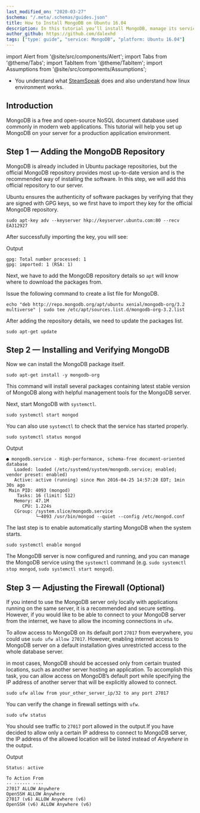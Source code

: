```yaml
---
last_modified_on: "2020-03-27"
$schema: "/.meta/.schemas/guides.json"
title: How to Install MongoDB on Ubuntu 16.04
description: In this tutorial you’ll install MongoDB, manage its service, and optionally enable remote access.
author_github: https://github.com/dalexhd
tags: ["type: guide", "service: MongoDB", "platform: Ubuntu 16.04"]
---
```


import Alert from '@site/src/components/Alert';
import Tabs from '@theme/Tabs';
import TabItem from '@theme/TabItem';
import Assumptions from '@site/src/components/Assumptions';

<Assumptions name="guide">

* You understand what [SteamSpeak][docs.about.concepts] does and also understand how linux environment works.

</Assumptions>


## Introduction

MongoDB is a free and open-source NoSQL document database used commonly in modern web applications. This tutorial will help you set up MongoDB on your server for a production application environment.

## Step 1 — Adding the MongoDB Repository

MongoDB is already included in Ubuntu package repositories, but the official MongoDB repository provides most up-to-date version and is the recommended way of installing the software. In this step, we will add this official repository to our server.

Ubuntu ensures the authenticity of software packages by verifying that they are signed with GPG keys, so we first have to import they key for the official MongoDB repository.

    sudo apt-key adv --keyserver hkp://keyserver.ubuntu.com:80 --recv EA312927

After successfully importing the key, you will see:

Output

    gpg: Total number processed: 1
    gpg: imported: 1 (RSA: 1)

Next, we have to add the MongoDB repository details so `apt` will know where to download the packages from.

Issue the following command to create a list file for MongoDB.

    echo "deb http://repo.mongodb.org/apt/ubuntu xenial/mongodb-org/3.2 multiverse" | sudo tee /etc/apt/sources.list.d/mongodb-org-3.2.list

After adding the repository details, we need to update the packages list.

    sudo apt-get update

## Step 2 — Installing and Verifying MongoDB

Now we can install the MongoDB package itself.

    sudo apt-get install -y mongodb-org

This command will install several packages containing latest stable version of MongoDB along with helpful management tools for the MongoDB server.

Next, start MongoDB with `systemctl`.

    sudo systemctl start mongod

You can also use `systemctl` to check that the service has started properly.

    sudo systemctl status mongod

Output

    ● mongodb.service - High-performance, schema-free document-oriented database
       Loaded: loaded (/etc/systemd/system/mongodb.service; enabled; vendor preset: enabled)
       Active: active (running) since Mon 2016-04-25 14:57:20 EDT; 1min 30s ago
     Main PID: 4093 (mongod)
        Tasks: 16 (limit: 512)
       Memory: 47.1M
          CPU: 1.224s
       CGroup: /system.slice/mongodb.service
               └─4093 /usr/bin/mongod --quiet --config /etc/mongod.conf

The last step is to enable automatically starting MongoDB when the system starts.

    sudo systemctl enable mongod

The MongoDB server is now configured and running, and you can manage the MongoDB service using the `systemctl` command (e.g. `sudo systemctl stop mongod`, `sudo systemctl start mongod`).

## Step 3 — Adjusting the Firewall (Optional)


If you intend to use the MongoDB server only locally with applications running on the same server, it is a recommended and secure setting. However, if you would like to be able to connect to your MongoDB server from the internet, we have to allow the incoming connections in `ufw`.

To allow access to MongoDB on its default port `27017` from everywhere, you could use `sudo ufw allow 27017`. However, enabling internet access to MongoDB server on a default installation gives unrestricted access to the whole database server.

in most cases, MongoDB should be accessed only from certain trusted locations, such as another server hosting an application. To accomplish this task, you can allow access on MongoDB’s default port while specifying the IP address of another server that will be explicitly allowed to connect.

    sudo ufw allow from your_other_server_ip/32 to any port 27017

You can verify the change in firewall settings with `ufw`.

    sudo ufw status

You should see traffic to `27017` port allowed in the output.If you have decided to allow only a certain IP address to connect to MongoDB server, the IP address of the allowed location will be listed instead of _Anywhere_ in the output.

Output

    Status: active

    To Action From
    -- ------ ----
    27017 ALLOW Anywhere
    OpenSSH ALLOW Anywhere
    27017 (v6) ALLOW Anywhere (v6)
    OpenSSH (v6) ALLOW Anywhere (v6)

[docs.about.concepts]: /SteamSpeak/docs/about/what-is-steamspeak/
